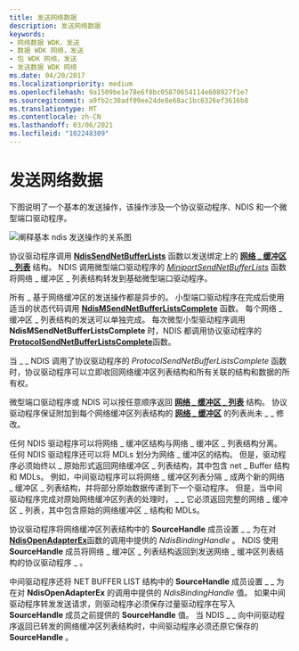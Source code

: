 ```yaml
---
title: 发送网络数据
description: 发送网络数据
keywords:
- 网络数据 WDK，发送
- 数据 WDK 网络，发送
- 包 WDK 网络，发送
- 发送数据 WDK 网络
ms.date: 04/20/2017
ms.localizationpriority: medium
ms.openlocfilehash: 9a1509be1e78e6f8bc05870654114e608927f1e7
ms.sourcegitcommit: a9fb2c30adf09ee24de8e68ac1bc6326ef3616b8
ms.translationtype: MT
ms.contentlocale: zh-CN
ms.lasthandoff: 03/06/2021
ms.locfileid: "102248309"
---
```

# <a name="sending-network-data"></a>发送网络数据





下图说明了一个基本的发送操作，该操作涉及一个协议驱动程序、NDIS 和一个微型端口驱动程序。

![阐释基本 ndis 发送操作的关系图](images/netbuffersend.png)

协议驱动程序调用 [**NdisSendNetBufferLists**](/windows-hardware/drivers/ddi/ndis/nf-ndis-ndissendnetbufferlists) 函数以发送绑定上的 [**网络 \_ 缓冲区 \_ 列表**](/windows-hardware/drivers/ddi/nbl/ns-nbl-net_buffer_list) 结构。 NDIS 调用微型端口驱动程序的 [*MiniportSendNetBufferLists*](/windows-hardware/drivers/ddi/ndis/nc-ndis-miniport_send_net_buffer_lists) 函数将网络 \_ 缓冲区 \_ 列表结构转发到基础微型端口驱动程序。

所有 \_ 基于网络缓冲区的发送操作都是异步的。 小型端口驱动程序在完成后使用适当的状态代码调用 [**NdisMSendNetBufferListsComplete**](/windows-hardware/drivers/ddi/ndis/nf-ndis-ndismsendnetbufferlistscomplete) 函数。 每个网络 \_ 缓冲区 \_ 列表结构的发送可以单独完成。 每次微型小型驱动程序调用 **NdisMSendNetBufferListsComplete** 时，NDIS 都调用协议驱动程序的 [**ProtocolSendNetBufferListsComplete**](/windows-hardware/drivers/ddi/ndis/nc-ndis-protocol_send_net_buffer_lists_complete)函数。

当 \_ \_ NDIS 调用了协议驱动程序的 *ProtocolSendNetBufferListsComplete* 函数时，协议驱动程序可以立即收回网络缓冲区列表结构和所有关联的结构和数据的所有权。

微型端口驱动程序或 NDIS 可以按任意顺序返回 [**网络 \_ 缓冲区 \_ 列表**](/windows-hardware/drivers/ddi/nbl/ns-nbl-net_buffer_list) 结构。 协议驱动程序保证附加到每个网络缓冲区列表结构的 [**网络 \_ 缓冲区**](/windows-hardware/drivers/ddi/nbl/ns-nbl-net_buffer) 的列表尚未 \_ \_ 修改。

任何 NDIS 驱动程序可以将网络 \_ 缓冲区结构与网络 \_ 缓冲区 \_ 列表结构分离。 任何 NDIS 驱动程序还可以将 MDLs 划分为网络 \_ 缓冲区的结构。 但是，驱动程序必须始终以 \_ 原始形式返回网络缓冲区 \_ 列表结构，其中包含 net \_ Buffer 结构和 MDLs。 例如，中间驱动程序可以将网络 \_ 缓冲区列表分隔 \_ 成两个新的网络 \_ 缓冲区 \_ 列表结构，并将部分原始数据传递到下一个驱动程序。 但是，当中间驱动程序完成对原始网络缓冲区列表的处理时， \_ \_ 它必须返回完整的网络 \_ 缓冲区 \_ 列表，其中包含原始的网络缓冲区 \_ 结构和 MDLs。

协议驱动程序将网络缓冲区列表结构中的 **SourceHandle** 成员设置 \_ \_ 为在对 [**NdisOpenAdapterEx**](/windows-hardware/drivers/ddi/ndis/nf-ndis-ndisopenadapterex)函数的调用中提供的 *NdisBindingHandle* 。 NDIS 使用 **SourceHandle** 成员将网络 \_ 缓冲区 \_ 列表结构返回到发送网络 \_ 缓冲区列表结构的协议驱动程序 \_ 。

中间驱动程序还将 NET BUFFER LIST 结构中的 **SourceHandle** 成员设置 \_ \_ 为在对 **NdisOpenAdapterEx** 的调用中提供的 *NdisBindingHandle* 值。 如果中间驱动程序转发发送请求，则驱动程序必须保存过量驱动程序在写入 **SourceHandle** 成员之前提供的 **SourceHandle** 值。 当 NDIS \_ \_ 向中间驱动程序返回已转发的网络缓冲区列表结构时，中间驱动程序必须还原它保存的 **SourceHandle** 。

 

